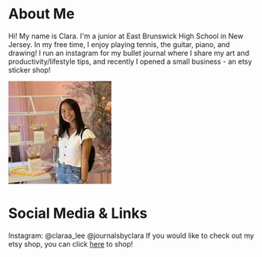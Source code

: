 # About Me

Hi! My name is Clara. I'm a junior at East Brunswick High School in New Jersey. In my free time, I enjoy playing tennis, the guitar, piano, and drawing! I run an instagram for my bullet journal where I share my art and productivity/lifestyle tips, and recently I opened a small business - an etsy sticker shop!

![](bioimage.jpg)

# Social Media & Links
Instagram: @claraa_lee
           @journalsbyclara
If you would like to check out my etsy shop, you can click [here](https://www.bucketofstickers.etsy.com) to shop!
